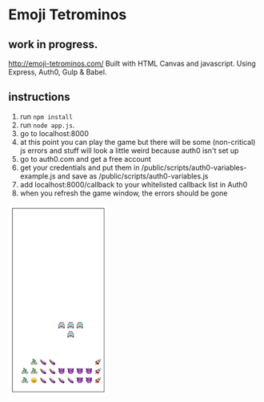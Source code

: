 # Emoji Tetrominos

## work in progress.
http://emoji-tetrominos.com/
Built with HTML Canvas and javascript.  Using Express, Auth0, Gulp & Babel.

## instructions
1) run `npm install`
2) run `node app.js`.  
3) go to localhost:8000
4) at this point you can play the game but there will be some (non-critical) js errors and stuff will look a little weird because auth0 isn't set up
5) go to auth0.com and get a free account
6) get your credentials and put them in /public/scripts/auth0-variables-example.js and save as /public/scripts/auth0-variables.js
7) add localhost:8000/callback to your whitelisted callback list in Auth0
8) when you refresh the game window, the errors should be gone


![screenshot](public/images/screenshot-small.png)
